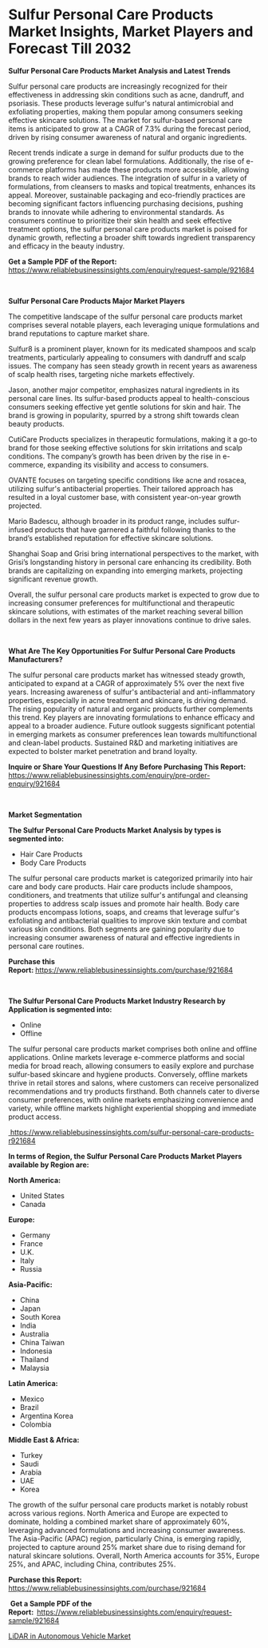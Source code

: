 <p><h1>Sulfur Personal Care Products Market Insights, Market Players and Forecast Till 2032</h1></p><p><strong>Sulfur Personal Care Products Market Analysis and Latest Trends</strong></p>
<p><p>Sulfur personal care products are increasingly recognized for their effectiveness in addressing skin conditions such as acne, dandruff, and psoriasis. These products leverage sulfur's natural antimicrobial and exfoliating properties, making them popular among consumers seeking effective skincare solutions. The market for sulfur-based personal care items is anticipated to grow at a CAGR of 7.3% during the forecast period, driven by rising consumer awareness of natural and organic ingredients.</p><p>Recent trends indicate a surge in demand for sulfur products due to the growing preference for clean label formulations. Additionally, the rise of e-commerce platforms has made these products more accessible, allowing brands to reach wider audiences. The integration of sulfur in a variety of formulations, from cleansers to masks and topical treatments, enhances its appeal. Moreover, sustainable packaging and eco-friendly practices are becoming significant factors influencing purchasing decisions, pushing brands to innovate while adhering to environmental standards. As consumers continue to prioritize their skin health and seek effective treatment options, the sulfur personal care products market is poised for dynamic growth, reflecting a broader shift towards ingredient transparency and efficacy in the beauty industry.</p></p>
<p><strong>Get a Sample PDF of the Report:&nbsp;</strong> <a href="https://www.reliablebusinessinsights.com/enquiry/request-sample/921684?utm_campaign=2662&utm_medium=2&utm_source=Github&utm_content=ia&utm_term=07032025&utm_id=sulfur-personal-care-products">https://www.reliablebusinessinsights.com/enquiry/request-sample/921684</a></p>
<p>&nbsp;</p>
<p><strong>Sulfur Personal Care Products Major Market Players</strong></p>
<p><p>The competitive landscape of the sulfur personal care products market comprises several notable players, each leveraging unique formulations and brand reputations to capture market share. </p><p>Sulfur8 is a prominent player, known for its medicated shampoos and scalp treatments, particularly appealing to consumers with dandruff and scalp issues. The company has seen steady growth in recent years as awareness of scalp health rises, targeting niche markets effectively.</p><p>Jason, another major competitor, emphasizes natural ingredients in its personal care lines. Its sulfur-based products appeal to health-conscious consumers seeking effective yet gentle solutions for skin and hair. The brand is growing in popularity, spurred by a strong shift towards clean beauty products.</p><p>CutiCare Products specializes in therapeutic formulations, making it a go-to brand for those seeking effective solutions for skin irritations and scalp conditions. The company’s growth has been driven by the rise in e-commerce, expanding its visibility and access to consumers.</p><p>OVANTE focuses on targeting specific conditions like acne and rosacea, utilizing sulfur's antibacterial properties. Their tailored approach has resulted in a loyal customer base, with consistent year-on-year growth projected.</p><p>Mario Badescu, although broader in its product range, includes sulfur-infused products that have garnered a faithful following thanks to the brand’s established reputation for effective skincare solutions.</p><p>Shanghai Soap and Grisi bring international perspectives to the market, with Grisi’s longstanding history in personal care enhancing its credibility. Both brands are capitalizing on expanding into emerging markets, projecting significant revenue growth.</p><p>Overall, the sulfur personal care products market is expected to grow due to increasing consumer preferences for multifunctional and therapeutic skincare solutions, with estimates of the market reaching several billion dollars in the next few years as player innovations continue to drive sales.</p></p>
<p>&nbsp;</p>
<p><strong>What Are The Key Opportunities For Sulfur Personal Care Products Manufacturers?</strong></p>
<p><p>The sulfur personal care products market has witnessed steady growth, anticipated to expand at a CAGR of approximately 5% over the next five years. Increasing awareness of sulfur's antibacterial and anti-inflammatory properties, especially in acne treatment and skincare, is driving demand. The rising popularity of natural and organic products further complements this trend. Key players are innovating formulations to enhance efficacy and appeal to a broader audience. Future outlook suggests significant potential in emerging markets as consumer preferences lean towards multifunctional and clean-label products. Sustained R&D and marketing initiatives are expected to bolster market penetration and brand loyalty.</p></p>
<p><strong>Inquire or Share Your Questions If Any Before Purchasing This Report:</strong> <a href="https://www.reliablebusinessinsights.com/enquiry/pre-order-enquiry/921684?utm_campaign=2662&utm_medium=2&utm_source=Github&utm_content=ia&utm_term=07032025&utm_id=sulfur-personal-care-products">https://www.reliablebusinessinsights.com/enquiry/pre-order-enquiry/921684</a></p>
<p>&nbsp;</p>
<p><strong>Market Segmentation</strong></p>
<p><strong>The Sulfur Personal Care Products Market Analysis by types is segmented into:</strong></p>
<p><ul><li>Hair Care Products</li><li>Body Care Products</li></ul></p>
<p><p>The sulfur personal care products market is categorized primarily into hair care and body care products. Hair care products include shampoos, conditioners, and treatments that utilize sulfur's antifungal and cleansing properties to address scalp issues and promote hair health. Body care products encompass lotions, soaps, and creams that leverage sulfur's exfoliating and antibacterial qualities to improve skin texture and combat various skin conditions. Both segments are gaining popularity due to increasing consumer awareness of natural and effective ingredients in personal care routines.</p></p>
<p><strong>Purchase this Report:&nbsp;</strong><a href="https://www.reliablebusinessinsights.com/purchase/921684?utm_campaign=2662&utm_medium=2&utm_source=Github&utm_content=ia&utm_term=07032025&utm_id=sulfur-personal-care-products">https://www.reliablebusinessinsights.com/purchase/921684</a></p>
<p>&nbsp;</p>
<p><strong>The Sulfur Personal Care Products Market Industry Research by Application is segmented into:</strong></p>
<p><ul><li>Online</li><li>Offline</li></ul></p>
<p><p>The sulfur personal care products market comprises both online and offline applications. Online markets leverage e-commerce platforms and social media for broad reach, allowing consumers to easily explore and purchase sulfur-based skincare and hygiene products. Conversely, offline markets thrive in retail stores and salons, where customers can receive personalized recommendations and try products firsthand. Both channels cater to diverse consumer preferences, with online markets emphasizing convenience and variety, while offline markets highlight experiential shopping and immediate product access.</p></p>
<p><a href="https://www.reliablebusinessinsights.com/sulfur-personal-care-products-r921684?utm_campaign=2662&utm_medium=2&utm_source=Github&utm_content=ia&utm_term=07032025&utm_id=sulfur-personal-care-products">&nbsp;https://www.reliablebusinessinsights.com/sulfur-personal-care-products-r921684</a></p>
<p><strong>In terms of Region, the Sulfur Personal Care Products Market Players available by Region are:</strong></p>
<p>
    <p> <strong> North America: </strong>
        <ul>
            <li>United States</li>
            <li>Canada</li>
        </ul>
        </p> 
    <p> <strong> Europe: </strong>
        <ul>
            <li>Germany</li>
            <li>France</li>
            <li>U.K.</li>
            <li>Italy</li>
            <li>Russia</li>
        </ul>
        </p> 
    <p> <strong> Asia-Pacific: </strong>
        <ul>
            <li>China</li>
            <li>Japan</li>
            <li>South Korea</li>
            <li>India</li>
            <li>Australia</li>
            <li>China Taiwan</li>
            <li>Indonesia</li>
            <li>Thailand</li>
            <li>Malaysia</li>
        </ul>
        </p> 
    <p> <strong> Latin America: </strong>
        <ul>
            <li>Mexico</li>
            <li>Brazil</li>
            <li>Argentina Korea</li>
            <li>Colombia</li>
        </ul>
        </p> 
    <p> <strong> Middle East & Africa: </strong>
        <ul>
            <li>Turkey</li>
            <li>Saudi</li>
            <li>Arabia</li>
            <li>UAE</li>
            <li>Korea</li>
        </ul>
    </p>
    </p>
<p><p>The growth of the sulfur personal care products market is notably robust across various regions. North America and Europe are expected to dominate, holding a combined market share of approximately 60%, leveraging advanced formulations and increasing consumer awareness. The Asia-Pacific (APAC) region, particularly China, is emerging rapidly, projected to capture around 25% market share due to rising demand for natural skincare solutions. Overall, North America accounts for 35%, Europe 25%, and APAC, including China, contributes 25%.</p></p>
<p><strong>Purchase this Report: </strong><a href="https://www.reliablebusinessinsights.com/purchase/921684?utm_campaign=2662&utm_medium=2&utm_source=Github&utm_content=ia&utm_term=07032025&utm_id=sulfur-personal-care-products">https://www.reliablebusinessinsights.com/purchase/921684</a></p>
<p>&nbsp;<strong>Get a Sample PDF of the Report:&nbsp;&nbsp;</strong><a href="https://www.reliablebusinessinsights.com/enquiry/request-sample/921684?utm_campaign=2662&utm_medium=2&utm_source=Github&utm_content=ia&utm_term=07032025&utm_id=sulfur-personal-care-products">https://www.reliablebusinessinsights.com/enquiry/request-sample/921684</a></p>
<p><strong></strong></p>
<p><p><a href="https://github.com/lisaeichler20775/Market-Research-Report-List-1/blob/main/lidar-in-autonomous-vehicle-market.md?utm_campaign=2662&utm_medium=2&utm_source=Github&utm_content=ia&utm_term=07032025&utm_id=sulfur-personal-care-products">LiDAR in Autonomous Vehicle Market</a></p></p>